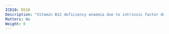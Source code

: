 ```yaml
---
ICD10: D510
Description: "Vitamin B12 deficiency anaemia due to intrinsic factor deficiency"
Matters: No
Weight: 0
---
```

